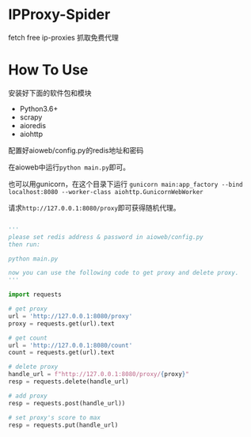 
# IPProxy-Spider

fetch free ip-proxies
抓取免费代理

# How To Use

安装好下面的软件包和模块

- Python3.6+
- scrapy
- aioredis
- aiohttp
  
配置好aioweb/config.py的redis地址和密码

在aioweb中运行`python main.py`即可。

也可以用gunicorn，在这个目录下运行
`gunicorn main:app_factory --bind localhost:8080 --worker-class aiohttp.GunicornWebWorker`

请求`http://127.0.0.1:8080/proxy`即可获得随机代理。

```python

'''
please set redis address & password in aioweb/config.py
then run:

python main.py

now you can use the following code to get proxy and delete proxy.
'''

import requests

# get proxy
url = 'http://127.0.0.1:8080/proxy'
proxy = requests.get(url).text

# get count
url = 'http://127.0.0.1:8080/count'
count = requests.get(url).text

# delete proxy
handle_url = f"http://127.0.0.1:8080/proxy/{proxy}"
resp = requests.delete(handle_url)

# add proxy
resp = requests.post(handle_url))

# set proxy's score to max
resp = requests.put(handle_url)

```
